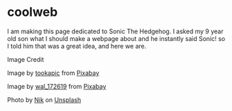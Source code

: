 # coolweb

I am making this page dedicated to Sonic The Hedgehog. I asked my 9 year old 
son what I should make a webpage about and he instantly said Sonic! so I told
him that was a great idea, and here we are.

Image Credit

Image by <a href="https://pixabay.com/users/tookapic-1386459/?utm_source=link-attribution&utm_medium=referral&utm_campaign=image&utm_content=933427">tookapic</a> from <a href="https://pixabay.com//?utm_source=link-attribution&utm_medium=referral&utm_campaign=image&utm_content=933427">Pixabay</a>

Image by <a href="https://pixabay.com/users/wal_172619-12138562/?utm_source=link-attribution&utm_medium=referral&utm_campaign=image&utm_content=7068836">wal_172619</a> from <a href="https://pixabay.com//?utm_source=link-attribution&utm_medium=referral&utm_campaign=image&utm_content=7068836">Pixabay</a>

Photo by <a href="https://unsplash.com/@helloimnik?utm_source=unsplash&utm_medium=referral&utm_content=creditCopyText">Nik</a> on <a href="https://unsplash.com/photos/super-sonic-toy-sYVY_ZKwaxU?utm_source=unsplash&utm_medium=referral&utm_content=creditCopyText">Unsplash</a>
      
